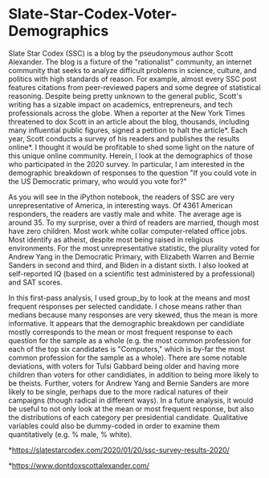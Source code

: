 # Slate-Star-Codex-Voter-Demographics
Slate Star Codex (SSC) is a blog by the pseudonymous author Scott Alexander. The blog is a fixture of the "rationalist" community, an internet community that seeks to analyze difficult problems in science, culture, and politics with high standards of reason. For example, almost every SSC post features citations from peer-reviewed papers and some degree of statistical reasoning. Despite being pretty unknown to the general public, Scott's writing has a sizable impact on academics, entrepreneurs, and tech professionals across the globe. When a reporter at the New York Times threatened to dox Scott in an article about the blog, thousands, including many influential public figures, signed a petition to halt the article*. Each year, Scott conducts a survey of his readers and publishes the results online*. I thought it would be profitable to shed some light on the nature of this unique online community. Herein, I look at the demographics of those who participated in the 2020 survey. In particular, I am interested in the demographic breakdown of responses to the question "If you could vote in the US Democratic primary, who would you vote for?"

As you will see in the iPython notebook, the readers of SSC are very unrepresentative of America, in interesting ways. Of 4361 American responders, the readers are vastly male and white. The average age is around 35. To my surprise, over a third of readers are married, though most have zero children. Most work white collar computer-related office jobs. Most identify as atheist, despite most being raised in religious environments. For the most unrepresentative statistic, the plurality voted for Andrew Yang in the Democratic Primary, with Elizabeth Warren and Bernie Sanders in second and third, and Biden in a distant sixth. I also looked at self-reported IQ (based on a scientific test administered by a professional) and SAT scores. 

In this first-pass analysis, I used group_by to look at the means and most frequent responses per selected candidate. I chose means rather than medians because many responses are very skewed, thus the mean is more informative. It appears that the demographic breakdown per candidiate mostly corresponds to the mean or most frequent response to each question for the sample as a whole (e.g. the most common profession for each of the top six candidates is "Computers," which is by-far the most common profession for the sample as a whole). There are some notable deviations, with voters for Tulsi Gabbard being older and having more children than voters for other candidiates, in addition to being more likely to be theists. Further, voters for Andrew Yang and Bernie Sanders are more likely to be single, perhaps due to the more radical natures of their campaigns (though radical in different ways). In a future analysis, it would be useful to not only look at the mean or most frequent response, but also the distributions of each category per presidential candidate. Qualitative variables could also be dummy-coded in order to examine them quantitatively (e.g. % male, % white).

*https://slatestarcodex.com/2020/01/20/ssc-survey-results-2020/

*https://www.dontdoxscottalexander.com/
